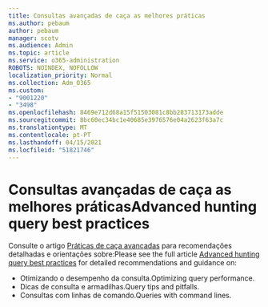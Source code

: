 ```yaml
---
title: Consultas avançadas de caça as melhores práticas
ms.author: pebaum
author: pebaum
manager: scotv
ms.audience: Admin
ms.topic: article
ms.service: o365-administration
ROBOTS: NOINDEX, NOFOLLOW
localization_priority: Normal
ms.collection: Adm_O365
ms.custom:
- "9001220"
- "3498"
ms.openlocfilehash: 8469e712d68a15f51503081c8bb283713173adde
ms.sourcegitcommit: 8bc60ec34bc1e40685e3976576e04a2623f63a7c
ms.translationtype: MT
ms.contentlocale: pt-PT
ms.lasthandoff: 04/15/2021
ms.locfileid: "51821746"
---
```

# <a name="advanced-hunting-query-best-practices"></a><span data-ttu-id="fa2db-102">Consultas avançadas de caça as melhores práticas</span><span class="sxs-lookup"><span data-stu-id="fa2db-102">Advanced hunting query best practices</span></span>

<span data-ttu-id="fa2db-103">Consulte o artigo [Práticas de caça avançadas](https://docs.microsoft.com/windows/security/threat-protection/microsoft-defender-atp/advanced-hunting-best-practices#optimize-query-performance) para recomendações detalhadas e orientações sobre:</span><span class="sxs-lookup"><span data-stu-id="fa2db-103">Please see the full article [Advanced hunting query best practices](https://docs.microsoft.com/windows/security/threat-protection/microsoft-defender-atp/advanced-hunting-best-practices#optimize-query-performance) for detailed recommendations and guidance on:</span></span>
- <span data-ttu-id="fa2db-104">Otimizando o desempenho da consulta.</span><span class="sxs-lookup"><span data-stu-id="fa2db-104">Optimizing query performance.</span></span>
- <span data-ttu-id="fa2db-105">Dicas de consulta e armadilhas.</span><span class="sxs-lookup"><span data-stu-id="fa2db-105">Query tips and pitfalls.</span></span>
- <span data-ttu-id="fa2db-106">Consultas com linhas de comando.</span><span class="sxs-lookup"><span data-stu-id="fa2db-106">Queries with command lines.</span></span>


